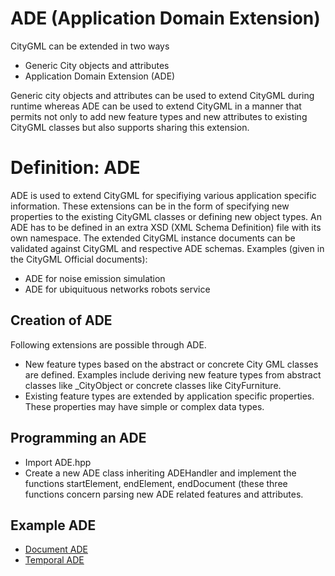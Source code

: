 # ADE (Application Domain Extension)
CityGML can be extended in two ways
- Generic City objects and attributes
- Application Domain Extension (ADE)

Generic city objects and attributes can be used to extend CityGML during runtime whereas ADE can be used to extend CityGML in a manner that permits not only to add new feature types and new attributes to existing CityGML classes but also supports sharing this extension.

# Definition: ADE
ADE is used to extend CityGML for specifiying various application specific information.
These extensions can be in the form of specifying new properties to the existing CityGML classes or defining new object types.
An ADE has to be defined in an extra XSD (XML Schema Definition) file with its own namespace.
The extended CityGML instance documents can be validated against CityGML and respective ADE schemas.
Examples (given in the CityGML Official documents):
- ADE for noise emission simulation
- ADE for ubiquituous networks robots service

## Creation of ADE
Following extensions are possible through ADE.
- New feature types based on the abstract or concrete City GML classes are defined.
  Examples include deriving new feature types from abstract classes like \_CityObject or concrete classes like CityFurniture. 
- Existing feature types are extended by application specific properties. 
  These properties may have simple or complex data types. 

## Programming an ADE
- Import ADE.hpp
- Create a new ADE class inheriting ADEHandler and implement the functions startElement, endElement, endDocument (these three functions concern parsing new ADE related features and attributes.

## Example ADE
- [Document ADE](DocumentADE/documentADE.md)
- [Temporal ADE](Temporel/temporalADE.md)
